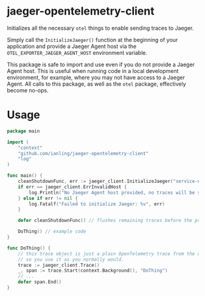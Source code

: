 # jaeger-opentelemetry-client

Initializes all the necessary `otel` things to enable sending traces to Jaeger.

Simply call the `InitializeJaeger()` function at the beginning of your application and provide a Jaeger Agent host via
the `OTEL_EXPORTER_JAEGER_AGENT_HOST` environment variable.

This package is safe to import and use even if you do not provide a Jaeger Agent host.
This is useful when running code in a local development environment, for example,
where you may not have access to a Jaeger Agent. All calls to this package, as well as the `otel` package, effectively
become no-ops.

# Usage

```go
package main

import (
    "context"
    "github.com/ianling/jaeger-opentelemetry-client"
    "log"
)

func main() {
    cleanShutdownFunc, err := jaeger_client.InitializeJaeger("service-name")
    if err == jaeger_client.ErrInvalidHost {
        log.Println("No Jaeger Agent host provided, no traces will be sent out!")
    } else if err != nil {
        log.Fatalf("Failed to initialize Jaeger: %v", err)
    }

    defer cleanShutdownFunc() // flushes remaining traces before the process ends, so they don't get lost

    DoThing() // example code
}

func DoThing() {
    // this trace object is just a plain OpenTelemetry trace from the otel package,
    // so you use it as you normally would.
    trace := jaeger_client.Trace()
    _, span := trace.Start(context.Background(), "DoThing")
    // ...
    defer span.End()
}
```
